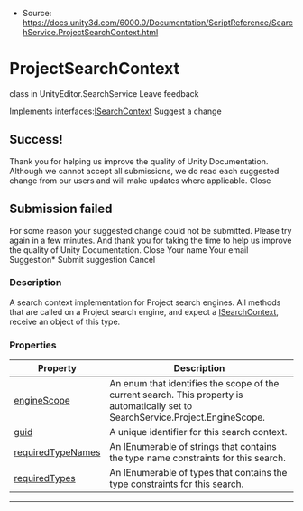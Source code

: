 * Source: https://docs.unity3d.com/6000.0/Documentation/ScriptReference/SearchService.ProjectSearchContext.html

# ProjectSearchContext
class in UnityEditor.SearchService
Leave feedback
  

Implements interfaces:[ISearchContext](https://docs.unity3d.com/6000.0/Documentation/ScriptReference/SearchService.ISearchContext.html)
Suggest a change
## Success!
Thank you for helping us improve the quality of Unity Documentation. Although we cannot accept all submissions, we do read each suggested change from our users and will make updates where applicable.
Close
## Submission failed
For some reason your suggested change could not be submitted. Please <a>try again</a> in a few minutes. And thank you for taking the time to help us improve the quality of Unity Documentation.
Close
Your name Your email Suggestion* Submit suggestion
Cancel
### Description
A search context implementation for Project search engines. All methods that are called on a Project search engine, and expect a [ISearchContext](https://docs.unity3d.com/6000.0/Documentation/ScriptReference/SearchService.ISearchContext.html), receive an object of this type.
### Properties
Property | Description  
---|---  
[engineScope](https://docs.unity3d.com/6000.0/Documentation/ScriptReference/SearchService.ProjectSearchContext-engineScope.html) | An enum that identifies the scope of the current search. This property is automatically set to SearchService.Project.EngineScope.  
[guid](https://docs.unity3d.com/6000.0/Documentation/ScriptReference/SearchService.ProjectSearchContext-guid.html) | A unique identifier for this search context.  
[requiredTypeNames](https://docs.unity3d.com/6000.0/Documentation/ScriptReference/SearchService.ProjectSearchContext-requiredTypeNames.html) | An IEnumerable of strings that contains the type name constraints for this search.  
[requiredTypes](https://docs.unity3d.com/6000.0/Documentation/ScriptReference/SearchService.ProjectSearchContext-requiredTypes.html) | An IEnumerable of types that contains the type constraints for this search.  
* * *
